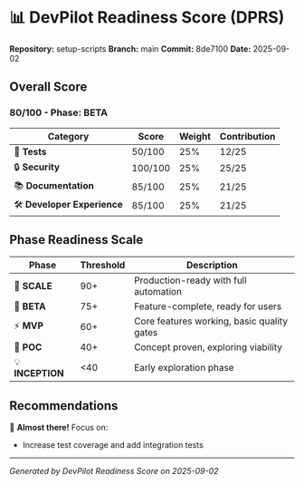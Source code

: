 # 📊 DevPilot Readiness Score (DPRS)

**Repository:** setup-scripts
**Branch:** main
**Commit:** 8de7100
**Date:** 2025-09-02

## Overall Score

### 80/100 - Phase: BETA

| Category | Score | Weight | Contribution |
|----------|-------|---------|-------------|
| 🧪 **Tests** | 50/100 | 25% | 12/25 |
| 🔒 **Security** | 100/100 | 25% | 25/25 |
| 📚 **Documentation** | 85/100 | 25% | 21/25 |
| 🛠️ **Developer Experience** | 85/100 | 25% | 21/25 |

## Phase Readiness Scale

| Phase | Threshold | Description |
|-------|-----------|-------------|
| 🚀 **SCALE** | 90+ | Production-ready with full automation |
| 🧪 **BETA** | 75+ | Feature-complete, ready for users |
| ⚡ **MVP** | 60+ | Core features working, basic quality gates |
| 🔬 **POC** | 40+ | Concept proven, exploring viability |
| 💡 **INCEPTION** | <40 | Early exploration phase |

## Recommendations

🎯 **Almost there!** Focus on:
- Increase test coverage and add integration tests

---
*Generated by DevPilot Readiness Score on 2025-09-02*
